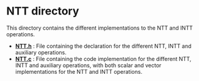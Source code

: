 # NTT directory

This directory contains the different implementations to the NTT and INTT operations.


+ <strong><a href=NTT.h>NTT.h</a></strong> : File containing the declaration for the different NTT, INTT and auxiliary operations.
+ <strong><a href=NTT.c>NTT.c</a></strong> : File containing the code implementation for the different NTT, INTT and auxiliary operations, with both scalar and vector implementations for the NTT and INTT operations.






